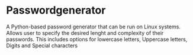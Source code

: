 # Passwordgenerator
A Python-based password generator that can be run on Linux systems. Allows user to specify the desired lenght and complexity of their passwords. This includes options for lowercase letters, Uppercase letters, Digits and Special characters
